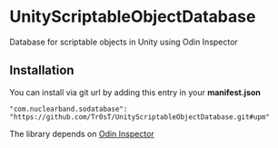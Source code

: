 # UnityScriptableObjectDatabase
Database for scriptable objects in Unity using Odin Inspector

## Installation
You can install via git url by adding this entry in your **manifest.json**
```
"com.nuclearband.sodatabase": "https://github.com/Tr0sT/UnityScriptableObjectDatabase.git#upm"
```
The library depends on [Odin Inspector](https://odininspector.com/)

